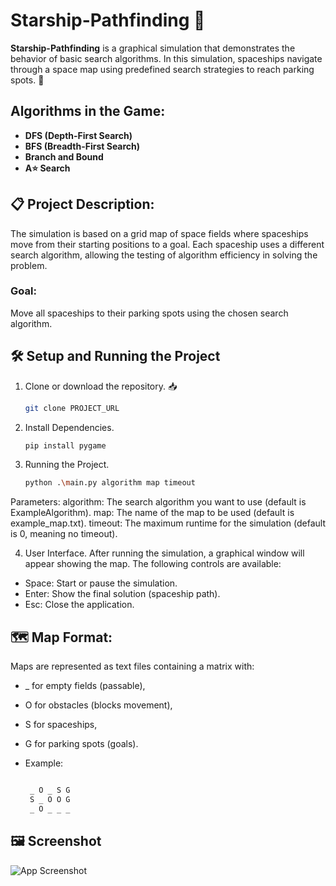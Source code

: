# Starship-Pathfinding 🚀

**Starship-Pathfinding** is a graphical simulation that demonstrates the behavior of basic search algorithms. In this simulation, spaceships navigate through a space map using predefined search strategies to reach parking spots. 🌌

## Algorithms in the Game:
- **DFS (Depth-First Search)** 
- **BFS (Breadth-First Search)** 
- **Branch and Bound** 
- **A⭐ Search** 

## 📋 Project Description:
The simulation is based on a grid map of space fields where spaceships move from their starting positions to a goal. Each spaceship uses a different search algorithm, allowing the testing of algorithm efficiency in solving the problem.

### Goal:
Move all spaceships to their parking spots using the chosen search algorithm.

## 🛠️ Setup and Running the Project

1. Clone or download the repository. 📥
   
    ```bash
    git clone PROJECT_URL

3. Install Dependencies.

    ```bash
    pip install pygame

4. Running the Project.
   
    ```bash
    python .\main.py algorithm map timeout

Parameters:
  algorithm: The search algorithm you want to use (default is ExampleAlgorithm).
  map: The name of the map to be used (default is example_map.txt).
  timeout: The maximum runtime for the simulation (default is 0, meaning no timeout).

4. User Interface.
After running the simulation, a graphical window will appear showing the map. The following controls are available:

- Space: Start or pause the simulation.
- Enter: Show the final solution (spaceship path).
- Esc: Close the application.

## 🗺️ Map Format:
Maps are represented as text files containing a matrix with:

- _ for empty fields (passable),
- O for obstacles (blocks movement),
- S for spaceships,
- G for parking spots (goals).

- Example: 
   ```bash

    _ O _ S G
    S _ O O G
    _ O _ _ _

## 🖼️ Screenshot

![App Screenshot](images/screenshotForGITHUB.png)

